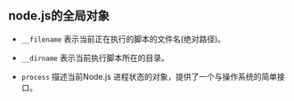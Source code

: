## node.js的全局对象  

* `__filename` 表示当前正在执行的脚本的文件名(绝对路径)。

* `__dirname` 表示当前执行脚本所在的目录。

* `process` 描述当前Node.js 进程状态的对象，提供了一个与操作系统的简单接口。
